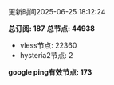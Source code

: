 更新时间2025-06-25 18:12:24

**总订阅: 187**
**总节点: 44938**
- vless节点: 22360
- hysteria2节点: 2

**google ping有效节点: 173**
